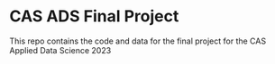# CAS ADS Final Project
This repo contains the code and data for the final project for the CAS Applied Data Science 2023 